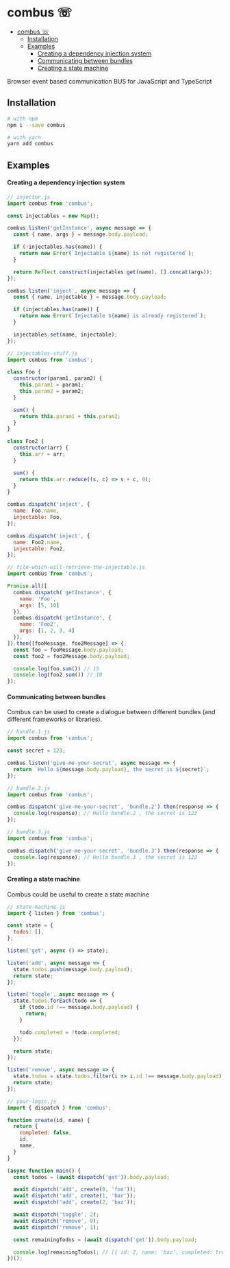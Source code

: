 combus ☏
========

- [combus ☏](#combus-%E2%98%8F)
  - [Installation](#installation)
  - [Examples](#examples)
      - [Creating a dependency injection system](#creating-a-dependency-injection-system)
      - [Communicating between bundles](#communicating-between-bundles)
      - [Creating a state machine](#creating-a-state-machine)

Browser event based communication BUS for JavaScript and TypeScript

## Installation

```bash
# with npm
npm i --save combus

# with yarn
yarn add combus
```

## Examples

#### Creating a dependency injection system

```js
// injector.js
import combus from 'combus';

const injectables = new Map();

combus.listen('getInstance', async message => {
  const { name, args } = message.body.payload;

  if (!injectables.has(name)) {
    return new Error(`Injectable ${name} is not registered`);
  }

  return Reflect.construct(injectables.get(name), [].concat(args));
});

combus.listen('inject', async message => {
  const { name, injectable } = message.body.payload;

  if (injectables.has(name)) {
    return new Error(`Injectable ${name} is already registered`);
  }

  injectables.set(name, injectable);
});

// injectables-stuff.js
import combus from 'combus';

class Foo {
  constructor(param1, param2) {
    this.param1 = param1;
    this.param2 = param2;
  }

  sum() {
    return this.param1 + this.param2;
  }
}

class Foo2 {
  constructor(arr) {
    this.arr = arr;
  }

  sum() {
    return this.arr.reduce((s, c) => s + c, 0);
  }
}

combus.dispatch('inject', {
  name: Foo.name,
  injectable: Foo,
});

combus.dispatch('inject', {
  name: Foo2.name,
  injectable: Foo2,
});

// file-which-will-retrieve-the-injectable.js
import combus from 'combus';

Promise.all([
  combus.dispatch('getInstance', {
    name: 'Foo',
    args: [5, 10]
  }),
  combus.dispatch('getInstance', {
    name: 'Foo2',
    args: [1, 2, 3, 4]
  }),
]).then([fooMessage, foo2Message] => {
  const foo = fooMessage.body.payload;
  const foo2 = foo2Message.body.payload;

  console.log(foo.sum()) // 15
  console.log(foo2.sum()) // 10
});
```

#### Communicating between bundles

Combus can be used to create a dialogue between different bundles (and different frameworks or libraries).

```js
// bundle.1.js
import combus from 'combus';

const secret = 123;

combus.listen('give-me-your-secret', async message => {
  return `Hello ${message.body.payload}, the secret is ${secret}`;
});

// bumdle.2.js
import combus from 'combus';

combus.dispatch('give-me-your-secret', 'bundle.2').then(response => {
  console.log(response); // Hello bundle.2 , the secret is 123
});

// bumdle.3.js
import combus from 'combus';

combus.dispatch('give-me-your-secret', 'bundle.3').then(response => {
  console.log(response); // Hello bundle.3 , the secret is 123
});
```

#### Creating a state machine

Combus could be useful to create a state machine

```js
// state-machine.js
import { listen } from 'combus';

const state = {
  todos: [],
};

listen('get', async () => state);

listen('add', async message => {
  state.todos.push(message.body.payload);
  return state;
});

listen('toggle', async message => {
  state.todos.forEach(todo => {
    if (todo.id !== message.body.payload) {
      return;
    }

    todo.completed = !todo.completed;
  });

  return state;
});

listen('remove', async message => {
  state.todos = state.todos.filter(i => i.id !== message.body.payload);
  return state;
});

// your-logic.js
import { dispatch } from 'combus';

function create(id, name) {
  return {
    completed: false,
    id,
    name,
  }
}

(async function main() {
  const todos = (await dispatch('get')).body.payload;

  await dispatch('add', create(0, 'foo'));
  await dispatch('add', create(1, 'bar'));
  await dispatch('add', create(2, 'baz'));

  await dispatch('toggle', 2);
  await dispatch('remove', 0);
  await dispatch('remove', 1);

  const remainingTodos = (await dispatch('get')).body.payload;

  console.log(remainingTodos); // [{ id: 2, name: 'baz', completed: true }];
})();
```